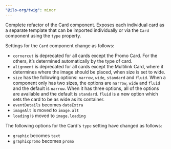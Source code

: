 ```yaml
---
"@ilo-org/twig": minor
---
```


Complete refactor of the Card component. Exposes each individual card as a separate template that can be imported individually or via the `Card` component using the `type` property.

Settings for the `Card` component change as follows:

- `cornercut` is deprecated for all cards except the Promo Card. For the others, it’s determined automatically by the type of card.
- `alignment` is deprecated for all cards except the Multilink Card, where it determines where the image should be placed, when size is set to wide.
- `size` has the following options: `narrow`, `wide`, `standard` and `fluid`. When a component only has two sizes, the options are `narrow`, `wide` and `fluid` and the default is `narrow`. When it has three options, all of the options are available and the default is `standard`. `fluid` is a new option which sets the card to be as wide as its container.
- `eventDetails` becomes `dateExtra`
- `imageAlt` is moved to `image.alt`
- `loading` is moved to `image.loading`

The following options for the Card's `type` setting have changed as follows:

- `graphic` becomes `text`
- `graphicpromo` becomes `promo`
